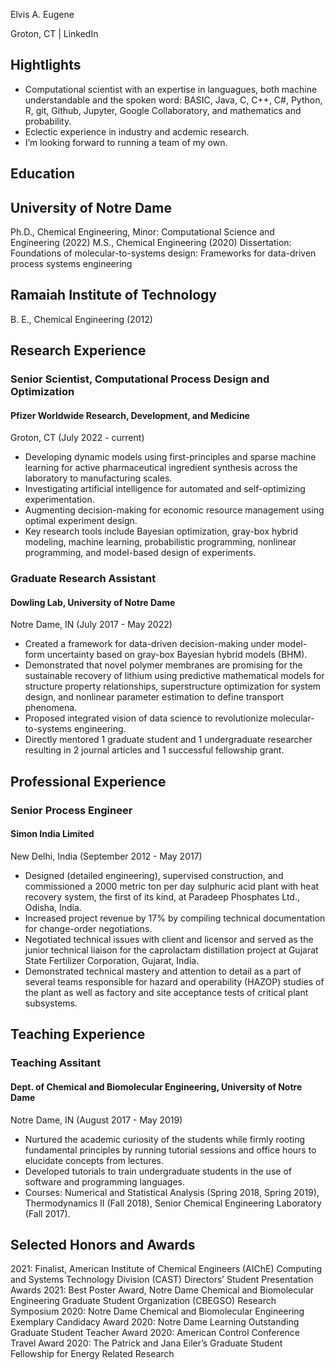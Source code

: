 Elvis A. Eugene

Groton, CT | LinkedIn

## Hightlights
* Computational scientist with an expertise in languagues, both machine understandable and the spoken word: BASIC, Java, C, C++, C#, Python, R, git, Github, Jupyter, Google Collaboratory, and mathematics and probability.
* Eclectic experience in industry and acdemic research.
* I’m looking forward to running a team of my own.

## Education

## University of Notre Dame
Ph.D., Chemical Engineering, Minor: Computational Science and Engineering (2022)
M.S., Chemical Engineering (2020)
Dissertation: Foundations of molecular-to-systems design: Frameworks for data-driven process systems engineering

## Ramaiah Institute of Technology
B. E., Chemical Engineering (2012)

## Research Experience
### Senior Scientist, Computational Process Design and Optimization
#### Pfizer Worldwide Research, Development, and Medicine
Groton, CT (July 2022 - current)
*  Developing dynamic models using first-principles and sparse machine learning for active pharmaceutical ingredient synthesis across the laboratory to manufacturing scales.
*  Investigating artificial intelligence for automated and self-optimizing experimentation.
*  Augmenting decision-making for economic resource management using optimal experiment design.
*  Key research tools include Bayesian optimization, gray-box hybrid modeling, machine learning, probabilistic programming, nonlinear programming, and model-based design of experiments.

### Graduate Research Assistant 
#### Dowling Lab, University of Notre Dame
Notre Dame, IN (July 2017 - May 2022)
* Created a framework for data-driven decision-making under model-form uncertainty based on gray-box Bayesian hybrid models (BHM).
* Demonstrated that novel polymer membranes are promising for the sustainable recovery of lithium using predictive mathematical models for structure property relationships, superstructure optimization for system design, and nonlinear parameter estimation to define transport phenomena.
* Proposed integrated vision of data science to revolutionize molecular-to-systems engineering.
* Directly mentored 1 graduate student and 1 undergraduate researcher resulting in 2 journal articles and 1 successful
fellowship grant.

## Professional Experience
### Senior Process Engineer 
#### Simon India Limited 
New Delhi, India (September 2012 - May 2017)
* Designed (detailed engineering), supervised construction, and commissioned a 2000 metric ton per day sulphuric acid plant with heat recovery system, the first of its kind, at Paradeep Phosphates Ltd., Odisha, India.
* Increased project revenue by 17% by compiling technical documentation for change-order negotiations.
* Negotiated technical issues with client and licensor and served as the junior technical liaison for the caprolactam distillation project at Gujarat State Fertilizer Corporation, Gujarat, India.
* Demonstrated technical mastery and attention to detail as a part of several teams responsible for hazard and operability (HAZOP) studies of the plant as well as factory and site acceptance tests of critical plant subsystems.

## Teaching Experience
### Teaching Assitant
#### Dept. of Chemical and Biomolecular Engineering, University of Notre Dame 
Notre Dame, IN (August 2017 - May 2019)
* Nurtured the academic curiosity of the students while firmly rooting fundamental principles by running tutorial sessions and office hours to elucidate concepts from lectures.
* Developed tutorials to train undergraduate students in the use of software and programming languages.
* Courses: Numerical and Statistical Analysis (Spring 2018, Spring 2019), Thermodynamics II (Fall 2018), Senior Chemical Engineering Laboratory (Fall 2017).

## Selected Honors and Awards
2021: Finalist, American Institute of Chemical Engineers (AIChE) Computing and Systems Technology Division (CAST) Directors’ Student Presentation Awards
2021: Best Poster Award, Notre Dame Chemical and Biomolecular Engineering Graduate Student Organization (CBEGSO) Research Symposium
2020: Notre Dame Chemical and Biomolecular Engineering Exemplary Candidacy Award 
2020: Notre Dame Learning Outstanding Graduate Student Teacher Award 
2020: American Control Conference Travel Award 
2020: The Patrick and Jana Eiler’s Graduate Student Fellowship for Energy Related Research
